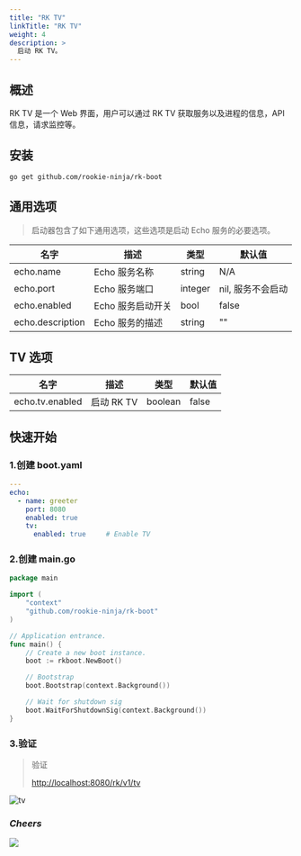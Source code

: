 ```yaml
---
title: "RK TV"
linkTitle: "RK TV"
weight: 4
description: >
  启动 RK TV。
---
```


## 概述
RK TV 是一个 Web 界面，用户可以通过 RK TV 获取服务以及进程的信息，API 信息，请求监控等。

## 安装
```shell script
go get github.com/rookie-ninja/rk-boot
```

## 通用选项
> 启动器包含了如下通用选项，这些选项是启动 Echo 服务的必要选项。

| 名字 | 描述 | 类型 | 默认值 |
| ------ | ------ | ------ | ------ |
| echo.name | Echo 服务名称 | string | N/A |
| echo.port | Echo 服务端口 | integer | nil, 服务不会启动 |
| echo.enabled | Echo 服务启动开关 | bool | false |
| echo.description | Echo 服务的描述 | string | "" |

## TV 选项
| 名字 | 描述 | 类型 | 默认值 |
| ------ | ------ | ------ | ------ |
| echo.tv.enabled | 启动 RK TV | boolean | false |

## 快速开始
### 1.创建 boot.yaml
```yaml
---
echo:
  - name: greeter
    port: 8080
    enabled: true
    tv:
      enabled: true     # Enable TV
```

### 2.创建 main.go
```go
package main

import (
	"context"
	"github.com/rookie-ninja/rk-boot"
)

// Application entrance.
func main() {
	// Create a new boot instance.
	boot := rkboot.NewBoot()

	// Bootstrap
	boot.Bootstrap(context.Background())

	// Wait for shutdown sig
	boot.WaitForShutdownSig(context.Background())
}
```

### 3.验证
> 验证
>
> [http://localhost:8080/rk/v1/tv](http://localhost:8080/rk/v1/tv)


![tv](/bootstrapper/getting-started/echo-golang/echo-tv.png)

### _**Cheers**_
![](/bootstrapper/user-guide/cheers.png)